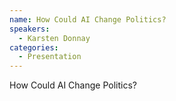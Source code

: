 ```yaml
--- 
name: How Could AI Change Politics? 
speakers: 
  - Karsten Donnay 
categories:
  - Presentation
---
```


How Could AI Change Politics?